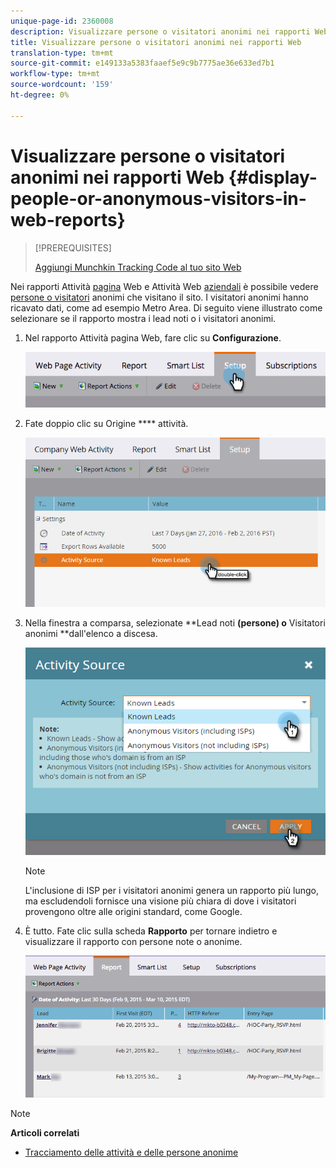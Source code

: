 ```yaml
---
unique-page-id: 2360008
description: Visualizzare persone o visitatori anonimi nei rapporti Web - Documenti Marketo - Documentazione prodotto
title: Visualizzare persone o visitatori anonimi nei rapporti Web
translation-type: tm+mt
source-git-commit: e149133a5383faaef5e9c9b7775ae36e633ed7b1
workflow-type: tm+mt
source-wordcount: '159'
ht-degree: 0%

---
```



# Visualizzare persone o visitatori anonimi nei rapporti Web {#display-people-or-anonymous-visitors-in-web-reports}

>[!PREREQUISITES]
>
>[Aggiungi Munchkin Tracking Code al tuo sito Web](../../../../product-docs/administration/additional-integrations/add-munchkin-tracking-code-to-your-website.md)

Nei rapporti Attività [pagina](../../../../product-docs/reporting/basic-reporting/report-types/web-page-activity-report.md) Web e Attività Web [aziendali](../../../../product-docs/reporting/basic-reporting/report-types/company-web-activity-report.md) è possibile vedere [persone o visitatori](../../../../product-docs/core-marketo-concepts/smart-lists-and-static-lists/managing-people-in-smart-lists/understanding-anonymous-activity-and-people.md) anonimi che visitano il sito. I visitatori anonimi hanno ricavato dati, come ad esempio Metro Area.  Di seguito viene illustrato come selezionare se il rapporto mostra i lead noti o i visitatori anonimi.

1. Nel rapporto Attività pagina Web, fare clic su **Configurazione**.

   ![](assets/image2015-3-10-11-3a43-3a13.png)

1. Fate doppio clic su Origine **** attività.

   ![](assets/image2016-2-2-14-3a5-3a59.png)

1. Nella finestra a comparsa, selezionate **Lead noti **(persone) o** Visitatori anonimi **dall&#39;elenco a discesa.

   ![](assets/image2016-2-2-14-3a7-3a8.png)

   >[!NOTE]
   >
   >L&#39;inclusione di ISP per i visitatori anonimi genera un rapporto più lungo, ma escludendoli fornisce una visione più chiara di dove i visitatori provengono oltre alle origini standard, come Google.

1. È tutto. Fate clic sulla scheda **Rapporto** per tornare indietro e visualizzare il rapporto con persone note o anonime.

   ![](assets/image2015-3-10-11-3a48-3a36.png)

>[!NOTE]
>
>**Articoli correlati**
>
>* [Tracciamento delle attività e delle persone anonime](tracking-anonymous-activity-and-people.md)

>



